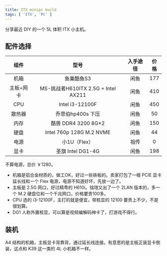 ```yaml
---
title: ITX minipc build
tags: [ 'ITX', 'PC' ]
---
```


分享最近 DIY 的一个 5L 体积 ITX 小主机。

## 配件选择

|  组件   |                型号                | 入手途径 | 价格  |
|:-----:|:--------------------------------:|:----:|:---:|
|  机箱   |              鱼巢酷鱼S3              |  闲鱼  | 177 |
| 主板+网卡 | MS-挑战者H610ITX 2.5G + Intel AX211 |  闲鱼  | 410 |
|  CPU  |         Intel i3-12100F          |  闲鱼  | 450 |
|  散热器  |           乔思伯hp400s 下压           |  闲鱼  | 50  |
|  内存   |        酷兽 DDR4 3200 8G*2         |  闲鱼  | 150 |
|  硬盘   |     Intel 760p 128G M.2 NVME     |  闲鱼  | 44  |
|  电源   |            小1U（Flex）             |  祖传  |  0  |
|  显卡   |         圣旗 Intel DG1-4G          |  闲鱼  | 198 |

不算电源，总价 ￥1280。

- 机箱是铝合金材质的，做工OK，好过一些铁板的。卖家打包了一根 PCIE 显卡延长线和一个 Flex 电源，电源不知道好坏，先放一边了。
- 主板是 2.5G 网口，好过精粤的 H610i。铭瑄又出了一个 2LAN 版本的，多一个 M.2 硬盘位和一个千兆网口，价格要贵100多。
- CPU 选的 i3-12100F，主打的就是便宜，带核显的 12100 要贵上不少，不是很划算。
- DG1 人称外置核显，可以算是视频编解码神卡了，打游戏不得行。

## 装机

A4 结构的机箱，主板显卡背靠背，通过延长线连接。有意思的是主板正装显卡倒装，这点和 K39 这一类的 4L 小机箱不一样。